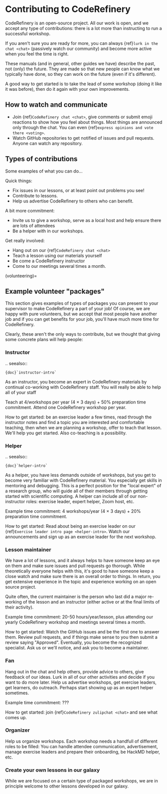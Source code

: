 # Contributing to CodeRefinery

CodeRefinery is an open-source project.  All our work is open, and we
accept any type of contributions: there is a lot more than instructing
to run a successful workshop.

If you aren't sure you are ready for more, you can always {ref}`lurk
in the chat <chat>`
(passively watch our community) and become more active when you feel
the time is right.

These manuals (and in general, other guides we have) describe the
past, not (only) the future.  They are made so that new people can
know what we typically have done, so they can work on the future (even
if it's different).

A good way to get started is to take the lead of some workshop (doing
it like it was before), then do it again with your own improvements.

## How to watch and communicate

- Join {ref}`CodeRefinery chat <chat>`, give comments or submit emoji reactions to
  show how you feel about things.  Most things are announced only
  through the chat.  You can even {ref}`express opinions and vote
  there <voting>`.
- Watch GitHub repositories to get notified of issues and pull
  requests.  Anyone can watch any repository.

## Types of contributions

Some examples of what you can do...

Quick things:

- Fix issues in our lessons, or at least point out problems you see!
- Contribute to lessons.
- Help us advertise CodeRefinery to others who can benefit.

A bit more commitment:

- Invite us to give a workshop, serve as a local host and help ensure
  there are lots of attendees
- Be a helper with in our workshops.

Get really involved:
- Hang out on our {ref}`CodeRefinery chat <chat>`
- Teach a lesson using our materials yourself
- Be come a CodeRefinery instructor
- Come to our meetings several times a month.


(volunteering)=

## Example volunteer "packages"

This section gives examples of types of packages you can present to
your supervisor to make CodeRefinery a part of your job!  Of course,
we are happy with pure volunteers, but we accept that most people have
another job and if you can get benefits for your job, you'll have much
more time for CodeRefinery.

Clearly, these aren't the only ways to contribute, but we thought that
giving some concrete plans will help people:


### Instructor

.. seealso::

	{doc}`instructor-intro`


As an instructor, you become an expert in CodeRefinery materials by
continual co-working with CodeRefinery staff.  You will really be able
to help all of your staff

Teach at 4/workshops per year (4 × 3 days) + 50% preparation time
commitment.  Attend one CodeRefinery workshop per year.

How to get started: be an exercise leader a few times, read through the instructor notes and find a topic you are interested and comfortable teaching, then when we are planning a workshop, offer to teach that lesson.  We'll help you get
started. Also co-teaching is a possibility.


### Helper

.. seealso::

	{doc}`helper-intro`

As a helper, you have less demands outside of workshops, but you get
to become very familiar with CodeRefinery material.  You especially
get skills in mentoring and debugging.  This is a perfect position for
the "local expert" of a research group, who will guide all of their
members through getting started with scientific computing.  A helper
can include all of our non-instructor roles: exercise leader, expert helper,
Zoom host, etc.

Example time commitment: 4 workshops/year (4 × 3 days) + 20%
preparation time commitment.

How to get started: Read about being an exercise leader on our {ref}`Exercise leader intro page <helper-intro>`. Watch our announcements and sign up as an exercise leader for the next workshop.


### Lesson maintainer

We have a lot of lessons, and it always helps to have someone keep an
eye on them and make sure issues and pull requests go thorough.  While
theoretically everyone helps with this, it's good to have someone keep
a close watch and make sure there is an overall order to things.  In
return, you get extensive experience in the topic and experience
working on an open source project.

Quite often, the current maintainer is the person who last did a major
re-working of the lesson and an instructor (either active or at the
final limits of their activity).

Example time commitment: 20-50 hours/year/lesson, plus attending our
yearly CodeRefinery workshop and meetings several times a month.

How to get started: Watch the GitHub issues and be the first one to
answer them.  Review pull requests, and if things make sense to you
then submit a review saying "Approved".  Eventually, you become the
recognized specialist.  Ask us or we'll notice, and ask you to become
a maintainer.


### Fan

Hang out in the chat and help others, provide advice to others, give
feedback of our ideas.  Lurk in all of our other activities and decide
if you want to do more later.  Help us advertise workshops, get
exercise leaders, get learners, do outreach.  Perhaps start showing up as an
expert helper sometimes.

Example time commitment: ???

How to get started: join {ref}`CodeRefinery zulipchat <chat>` and see what
comes up.


### Organizer

Help us organize workshops. Each workshop needs a handfull of different roles to be filled: You can handle attendee communication,
advertisement, manage exercise leaders and prepare their onboarding, be HackMD helper, etc.


### Create your own lessons in our galaxy

While we are focused on a certain type of packaged workshops, we are
in principle welcome to other lessons developed in our galaxy.
